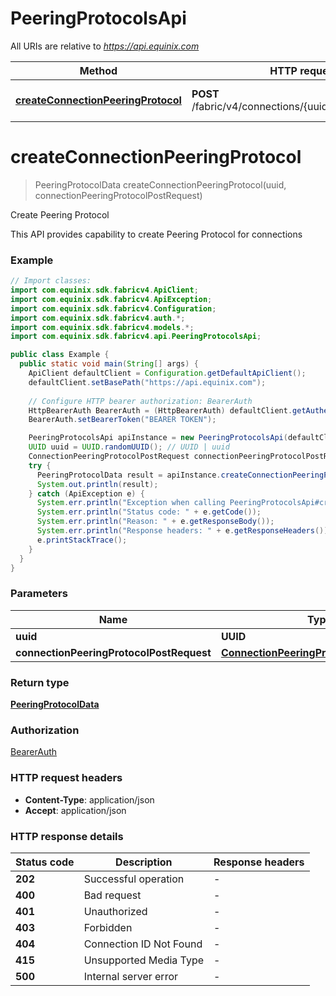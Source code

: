 # PeeringProtocolsApi

All URIs are relative to *https://api.equinix.com*

| Method | HTTP request | Description |
|------------- | ------------- | -------------|
| [**createConnectionPeeringProtocol**](PeeringProtocolsApi.md#createConnectionPeeringProtocol) | **POST** /fabric/v4/connections/{uuid}/peeringProtocols | Create Peering Protocol |


<a id="createConnectionPeeringProtocol"></a>
# **createConnectionPeeringProtocol**
> PeeringProtocolData createConnectionPeeringProtocol(uuid, connectionPeeringProtocolPostRequest)

Create Peering Protocol

This API provides capability to create Peering Protocol for connections

### Example
```java
// Import classes:
import com.equinix.sdk.fabricv4.ApiClient;
import com.equinix.sdk.fabricv4.ApiException;
import com.equinix.sdk.fabricv4.Configuration;
import com.equinix.sdk.fabricv4.auth.*;
import com.equinix.sdk.fabricv4.models.*;
import com.equinix.sdk.fabricv4.api.PeeringProtocolsApi;

public class Example {
  public static void main(String[] args) {
    ApiClient defaultClient = Configuration.getDefaultApiClient();
    defaultClient.setBasePath("https://api.equinix.com");
    
    // Configure HTTP bearer authorization: BearerAuth
    HttpBearerAuth BearerAuth = (HttpBearerAuth) defaultClient.getAuthentication("BearerAuth");
    BearerAuth.setBearerToken("BEARER TOKEN");

    PeeringProtocolsApi apiInstance = new PeeringProtocolsApi(defaultClient);
    UUID uuid = UUID.randomUUID(); // UUID | uuid
    ConnectionPeeringProtocolPostRequest connectionPeeringProtocolPostRequest = new ConnectionPeeringProtocolPostRequest(); // ConnectionPeeringProtocolPostRequest | 
    try {
      PeeringProtocolData result = apiInstance.createConnectionPeeringProtocol(uuid, connectionPeeringProtocolPostRequest);
      System.out.println(result);
    } catch (ApiException e) {
      System.err.println("Exception when calling PeeringProtocolsApi#createConnectionPeeringProtocol");
      System.err.println("Status code: " + e.getCode());
      System.err.println("Reason: " + e.getResponseBody());
      System.err.println("Response headers: " + e.getResponseHeaders());
      e.printStackTrace();
    }
  }
}
```

### Parameters

| Name | Type | Description  | Notes |
|------------- | ------------- | ------------- | -------------|
| **uuid** | **UUID**| uuid | |
| **connectionPeeringProtocolPostRequest** | [**ConnectionPeeringProtocolPostRequest**](ConnectionPeeringProtocolPostRequest.md)|  | |

### Return type

[**PeeringProtocolData**](PeeringProtocolData.md)

### Authorization

[BearerAuth](../README.md#BearerAuth)

### HTTP request headers

 - **Content-Type**: application/json
 - **Accept**: application/json

### HTTP response details
| Status code | Description | Response headers |
|-------------|-------------|------------------|
| **202** | Successful operation |  -  |
| **400** | Bad request |  -  |
| **401** | Unauthorized |  -  |
| **403** | Forbidden |  -  |
| **404** | Connection ID Not Found |  -  |
| **415** | Unsupported Media Type |  -  |
| **500** | Internal server error |  -  |

